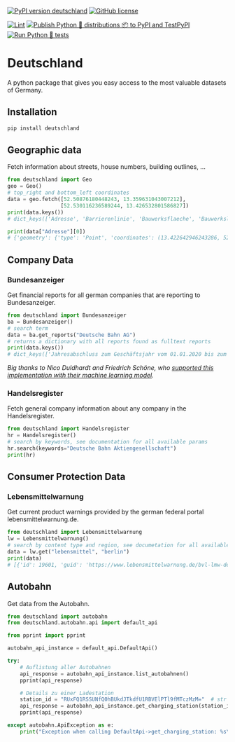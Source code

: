 [![PyPI version deutschland](https://badge.fury.io/py/deutschland.svg)](https://pypi.python.org/pypi/deutschland/)
[![GitHub license](https://img.shields.io/github/license/bundesAPI/deutschland.svg)](https://github.com/bundesAPI/deutschland/blob/main/LICENSE)

[![Lint](https://github.com/bundesAPI/deutschland/actions/workflows/black.yml/badge.svg?branch=main)](https://github.com/bundesAPI/deutschland/actions/workflows/black.yml)
[![Publish Python 🐍 distributions 📦 to PyPI and TestPyPI](https://github.com/bundesAPI/deutschland/actions/workflows/publish.yml/badge.svg?branch=main)](https://github.com/bundesAPI/deutschland/actions/workflows/publish.yml)
[![Run Python 🐍 tests](https://github.com/bundesAPI/deutschland/actions/workflows/runtests.yml/badge.svg?branch=main)](https://github.com/bundesAPI/deutschland/actions/workflows/runtests.yml)

# Deutschland
A python package that gives you easy access to the most valuable datasets of Germany.

## Installation
```bash
pip install deutschland
```

## Geographic data
Fetch information about streets, house numbers, building outlines, …

```python
from deutschland import Geo
geo = Geo()
# top_right and bottom_left coordinates
data = geo.fetch([52.50876180448243, 13.359631043007212], 
                 [52.530116236589244, 13.426532801586827])
print(data.keys())
# dict_keys(['Adresse', 'Barrierenlinie', 'Bauwerksflaeche', 'Bauwerkslinie', 'Bauwerkspunkt', 'Besondere_Flaeche', 'Besondere_Linie', 'Besonderer_Punkt', 'Gebaeudeflaeche', 'Gebaeudepunkt', 'Gewaesserflaeche', 'Gewaesserlinie', 'Grenze_Linie', 'Historischer_Punkt', 'Siedlungsflaeche', 'Vegetationslinie', 'Verkehrsflaeche', 'Verkehrslinie', 'Verkehrspunkt', 'Hintergrund'])

print(data["Adresse"][0])
# {'geometry': {'type': 'Point', 'coordinates': (13.422642946243286, 52.51500157651358)}, 'properties': {'postleitzahl': '10179', 'ort': 'Berlin', 'ortsteil': 'Mitte', 'strasse': 'Holzmarktstraße', 'hausnummer': '55'}, 'id': 0, 'type': 'Feature'}
```




## Company Data

### Bundesanzeiger
Get financial reports for all german companies that are reporting to Bundesanzeiger.

```python
from deutschland import Bundesanzeiger
ba = Bundesanzeiger()
# search term
data = ba.get_reports("Deutsche Bahn AG")
# returns a dictionary with all reports found as fulltext reports
print(data.keys())
# dict_keys(['Jahresabschluss zum Geschäftsjahr vom 01.01.2020 bis zum 31.12.2020', 'Konzernabschluss zum Geschäftsjahr vom 01.01.2020 bis zum 31.12.2020\nErgänzung der Veröffentlichung vom 04.06.2021',
```
*Big thanks to Nico Duldhardt and Friedrich Schöne, who [supported this implementation with their machine learning model](https://av.tib.eu/media/52366).*

### Handelsregister
Fetch general company information about any company in the Handelsregister.

```python
from deutschland import Handelsregister
hr = Handelsregister()
# search by keywords, see documentation for all available params
hr.search(keywords="Deutsche Bahn Aktiengesellschaft")
print(hr)
```


## Consumer Protection Data

### Lebensmittelwarnung
Get current product warnings provided by the german federal portal lebensmittelwarnung.de. 

```python
from deutschland import Lebensmittelwarnung
lw = Lebensmittelwarnung()
# search by content type and region, see documetation for all available params
data = lw.get("lebensmittel", "berlin")
print(data)
# [{'id': 19601, 'guid': 'https://www.lebensmittelwarnung.de/bvl-lmw-de/detail/lebensmittel/19601', 'pubDate': 'Fri, 10 Feb 2017 12:28:45 +0000', 'imgSrc': 'https://www.lebensmittelwarnung.de/bvl-lmw-de/opensaga/attachment/979f8cd3-969e-4a6c-9a8e-4bdd61586cd4/data.jpg', 'title': 'Sidroga Bio Säuglings- und Kindertee', 'manufacturer': 'Lebensmittel', 'warning': 'Pyrrolizidinalkaloide', 'affectedStates': ['Baden-Württemberg', '...']}]
```



## Autobahn

Get data from the Autobahn.

```python
from deutschland import autobahn
from deutschland.autobahn.api import default_api

from pprint import pprint

autobahn_api_instance = default_api.DefaultApi()

try:
    # Auflistung aller Autobahnen
    api_response = autobahn_api_instance.list_autobahnen()
    pprint(api_response)

    # Details zu einer Ladestation
    station_id = "RUxFQ1RSSUNfQ0hBUkdJTkdfU1RBVElPTl9fMTczMzM="  # str |
    api_response = autobahn_api_instance.get_charging_station(station_id)
    pprint(api_response)

except autobahn.ApiException as e:
    print("Exception when calling DefaultApi->get_charging_station: %s\n" % e)
```

